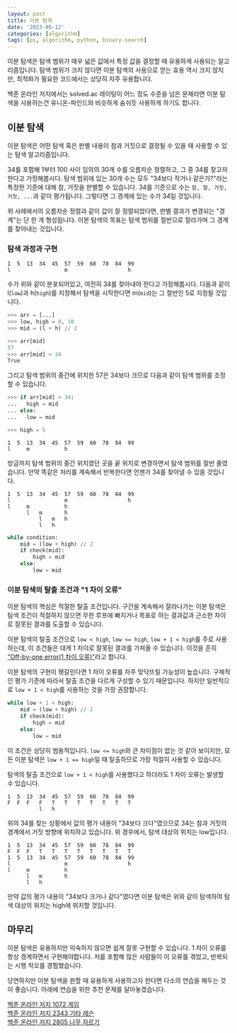 ```yaml
---
layout: post
title: 이분 탐색
date: '2023-05-12'
categories: [algorithm]
tags: [ps, algorithm, python, binary-search]
---
```


이분 탐색은 탐색 범위가 매우 넓은 값에서 특정 값을 결정할 때 유용하게 사용되는 알고리즘입니다. 탐색 범위가 크지 않다면 이분 탐색의 사용으로 얻는 효용 역시 크지 않지만, 최적화가 필요한 코드에서는 상당히 자주 유용합니다.  

백준 온라인 저지에서는 solved.ac 레이팅이 어느 정도 수준을 넘은 문제라면 이분 탐색을 사용하는건 유니온-파인드와 비슷하게 숨쉬듯 사용하게 하기도 합니다.  

## 이분 탐색

이분 탐색은 어떤 탐색 혹은 판별 내용이 참과 거짓으로 결정될 수 있을 때 사용할 수 있는 탐색 알고리즘입니다.  

34를 포함해 1부터 100 사이 임의의 30개 수를 오름차순 정렬하고, 그 중 34를 찾고자 한다고 가정해봅시다. 탐색 범위에 있는 30개 수는 모두 "34보다 작거나 같은가?"라는 특정한 기준에 대해 참, 거짓을 판별할 수 있습니다. 34를 기준으로 수는 `참, 참, 거짓, 거짓, ...`과 같이 평가됩니다. 그렇다면 그 경계에 있는 수가 34일 것입니다.  

위 사례에서의 오름차순 정렬과 같이 값이 잘 정렬되었다면, 판별 결과가 변경되는 "경계"는 단 한 개 형성됩니다. 이분 탐색의 목표는 탐색 범위를 절반으로 잘라가며 그 경계를 찾아내는 것입니다.  

### 탐색 과정과 구현

```text
1  5  13  34  45  57  59  60  78  84  99
l                 m                   h
```

수가 위와 같이 분포되어있고, 여전히 34를 찾아내야 한다고 가정해봅시다. 다음과 같이 l(`low`)과 h(`high`)를 지정해서 탐색을 시작한다면 m(`mid`)는 그 절반인 5로 지정될 것입니다.

```python
>>> arr = [...]
>>> low, high = 0, 10
>>> mid = (l + h) // 2

>>> arr[mid]
57
>>> arr[mid] > 34
True
```

그리고 탐색 범위의 중간에 위치한 57은 34보다 크므로 다음과 같이 탐색 범위를 조정할 수 있습니다.  

```python
>>> if arr[mid] > 34:
...   high = mid
... else:
...   low = mid

>>> high = 5
```

```text
1  5  13  34  45  57  59  60  78  84  99
l     m           h                   
```

방금까지 탐색 범위의 중간 위치였던 곳을 끝 위치로 변경하면서 탐색 범위를 절반 줄였습니다. 만약 똑같은 처리를 계속해서 반복한다면 언젠가 34를 찾아낼 수 있을 것입니다.  

```text
1  5  13  34  45  57  59  60  78  84  99
l                 m                   h
l     m           h
      l   m       h
          l   m   h
          l   h
```

```python
while condition:
    mid = (low + high) // 2
    if check(mid):
        high = mid
    else:
        low = mid 
```

### 이분 탐색의 탈출 조건과 "1 차이 오류"

이분 탐색의 핵심은 적절한 탈출 조건입니다. 구간을 계속해서 잘라나가는 이분 탐색은 탐색 조건이 적절하지 않으면 무한 루프에 빠지거나 목표로 하는 결과값과 근소한 차이로 잘못된 결과를 도출할 수 있습니다.  

이분 탐색의 탈출 조건으로 `low < high`, `low <= high`, `low + 1 < high`를 주로 사용하는데, 이 조건들은 대게 1 차이로 잘못된 결과를 가져올 수 있습니다. 이것을 흔히 ["Off-by-one error(1 차이 오류)"](https://en.wikipedia.org/wiki/Off-by-one_error)라고 합니다.  

이분 탐색의 구현이 헷갈린다면 1 차이 오류를 자주 맞닥뜨릴 가능성이 높습니다. 구체적인 평가 기준에 따라서 탈출 조건을 다르게 구성할 수 있기 때문입니다. 하지만 일반적으로 `low + 1 < high`를 사용하는 것을 가장 권장합니다.  

```python
while low + 1 < high:
    mid = (low + high) // 2
    if check(mid):
        high = mid
    else:
        low = mid 
```

이 조건은 상당히 범용적입니다. `low <= high`와 큰 차이점이 없는 것 같아 보이지만, 모든 이분 탐색은 `low + 1 == high`일 때 탈출하므로 가장 적절히 사용할 수 있습니다.  

탐색의 탈출 조건으로 `low + 1 < high`를 사용했다고 하더라도 1 차이 오류는 발생할 수 있습니다.  

```text
1  5  13  34  45  57  59  60  78  84  99
F  F  F   F   T   T   T   T   T   T   T
          l   h
```

위의 34를 찾는 상황에서 값의 평가 내용이 "34보다 크다"였으므로 34는 참과 거짓의 경계에서 거짓 방향에 위치하고 있습니다. 위 경우에서, 탐색 대상의 위치는 low입니다.  

```text
1  5  13  34  45  57  59  60  78  84  99
F  F  F   T   T   T   T   T   T   T   T
1  5  13  34  45  57  59  60  78  84  99
l                 m                   h
l     m           h
      l   m       h
      l   h
```

만약 값의 평가 내용이 "34보다 크거나 같다"였다면 이분 탐색은 위와 같이 탐색하여 탐색 대상의 위치는 high에 위치할 것입니다.  

## 마무리

이분 탐색은 유용하지만 익숙하지 않으면 쉽게 잘못 구현할 수 있습니다. 1 차이 오류를 항상 경계하면서 구현해야합니다. 저를 포함해 많은 사람들이 이 오류를 겪었고, 반복되는 시행 착오를 경험했습니다.  

당연하지만 이분 탐색을 원할 때 유용하게 사용하고자 한다면 다소의 연습을 해두는 것이 좋습니다. 아래에 연습을 위한 추천 문제를 달아놓겠습니다.  

[백준 온라인 저지 1072 게임](https://www.acmicpc.net/problem/2805)  
[백준 온라인 저지 2343 기타 레슨](https://www.acmicpc.net/problem/2343)  
[백준 온라인 저지 2805 나무 자르기](https://www.acmicpc.net/problem/2805)  
